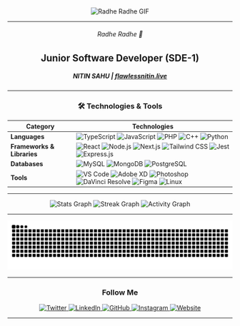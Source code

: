 <div align="center">
  <img align="center" height="354" src="https://giffiles.alphacoders.com/178/178311.gif" alt="Radhe Radhe GIF" />
</div>

---

<h6 align="center">Radhe Radhe 🦚</h6>

<h2 align="center">Junior Software Developer (SDE-1)</h2>

<h5 align="center">NITIN SAHU | <a href="https://flawlessnitin.live" target="_blank">flawlessnitin.live</a></h5>

---

<div align="center">

### 🛠️ Technologies & Tools

| **Category**         | **Technologies**                                                                                      |
|-----------------------|------------------------------------------------------------------------------------------------------|
| **Languages**         | ![TypeScript](https://img.shields.io/badge/-TypeScript-3178C6?logo=typescript&logoColor=white) ![JavaScript](https://img.shields.io/badge/-JavaScript-F7DF1E?logo=javascript&logoColor=black) ![PHP](https://img.shields.io/badge/-PHP-777BB4?logo=php&logoColor=white) ![C++](https://img.shields.io/badge/-C++-00599C?logo=cplusplus&logoColor=white) ![Python](https://img.shields.io/badge/-Python-3776AB?logo=python&logoColor=white) |
| **Frameworks & Libraries** | ![React](https://img.shields.io/badge/-React-61DAFB?logo=react&logoColor=black) ![Node.js](https://img.shields.io/badge/-Node.js-339933?logo=node.js&logoColor=white) ![Next.js](https://img.shields.io/badge/-Next.js-000000?logo=next.js&logoColor=white) ![Tailwind CSS](https://img.shields.io/badge/-TailwindCSS-06B6D4?logo=tailwindcss&logoColor=white) ![Jest](https://img.shields.io/badge/-Jest-C21325?logo=jest&logoColor=white) ![Express.js](https://img.shields.io/badge/-Express.js-000000?logo=express&logoColor=white) |
| **Databases**         | ![MySQL](https://img.shields.io/badge/-MySQL-4479A1?logo=mysql&logoColor=white) ![MongoDB](https://img.shields.io/badge/-MongoDB-47A248?logo=mongodb&logoColor=white) ![PostgreSQL](https://img.shields.io/badge/-PostgreSQL-4169E1?logo=postgresql&logoColor=white) |
| **Tools**             | ![VS Code](https://img.shields.io/badge/-VSCode-007ACC?logo=visualstudiocode&logoColor=white) ![Adobe XD](https://img.shields.io/badge/-AdobeXD-FF61F6?logo=adobexd&logoColor=white) ![Photoshop](https://img.shields.io/badge/-Photoshop-31A8FF?logo=adobephotoshop&logoColor=white) ![DaVinci Resolve](https://img.shields.io/badge/-DaVinciResolve-F2A900?logo=blackmagicdesign&logoColor=black) ![Figma](https://img.shields.io/badge/-Figma-F24E1E?logo=figma&logoColor=white) ![Linux](https://img.shields.io/badge/-Linux-FCC624?logo=linux&logoColor=black) |

</div>

---

<div align="center">
  <img src="https://github-readme-stats.vercel.app/api?username=flawlessnitin&hide_title=false&hide_rank=false&show_icons=true&include_all_commits=true&count_private=true&disable_animations=false&theme=github_dark&locale=en&hide_border=false" height="150" alt="Stats Graph" />
  <img src="https://streak-stats.demolab.com?user=flawlessnitin&locale=en&mode=daily&theme=github_dark&hide_border=false&border_radius=5" height="150" alt="Streak Graph" />
  <img src="https://github-readme-activity-graph.vercel.app/graph?username=flawlessnitin&radius=16&theme=github-dark&area=true" height="300" alt="Activity Graph" />
</div>

---

<div align="center">
  <img src="https://raw.githubusercontent.com/flawlessnitin/flawlessnitin/output/snake.svg" alt="Snake Animation" />
</div>

---

<div align="center">
  <h3>Follow Me</h3>
  <a href="https://twitter.com/yourusername" target="_blank">
    <img src="https://img.shields.io/badge/-Twitter-1DA1F2?logo=twitter&logoColor=white&style=flat-square" alt="Twitter" />
  </a>
  <a href="https://linkedin.com/in/yourusername" target="_blank">
    <img src="https://img.shields.io/badge/-LinkedIn-0077B5?logo=linkedin&logoColor=white&style=flat-square" alt="LinkedIn" />
  </a>
  <a href="https://github.com/yourusername" target="_blank">
    <img src="https://img.shields.io/badge/-GitHub-181717?logo=github&logoColor=white&style=flat-square" alt="GitHub" />
  </a>
  <a href="https://www.instagram.com/yourusername" target="_blank">
    <img src="https://img.shields.io/badge/-Instagram-E4405F?logo=instagram&logoColor=white&style=flat-square" alt="Instagram" />
  </a>
  <a href="https://yourwebsite.com" target="_blank">
    <img src="https://img.shields.io/badge/-Website-FF4F00?logo=googlechrome&logoColor=white&style=flat-square" alt="Website" />
  </a>
</div>

---


